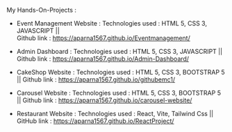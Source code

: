 My Hands-On-Projects :

* Event Management Website :  Technologies used : HTML 5, CSS 3, JAVASCRIPT ||  
 Github link : https://aparna1567.github.io/Eventmanagement/

* Admin Dashboard          :  Technologies used : HTML 5, CSS 3, JAVASCRIPT  ||
 Github link : https://aparna1567.github.io/Admin-Dashboard/ 
             
                         
* CakeShop Website         :  Technologies used : HTML 5, CSS 3, BOOTSTRAP 5 ||
 Github link : https://aparna1567.github.io/githubemc1/
                        
* Carousel Website         : Technologies used : HTML 5, CSS 3, BOOTSTRAP 5 ||
 Github link : https://aparna1567.github.io/carousel-website/
                       
* Restaurant Website       :
Technologies used : React, Vite, Tailwind Css ||
 GitHub link :
https://aparna1567.github.io/ReactProject/

                           

                           
